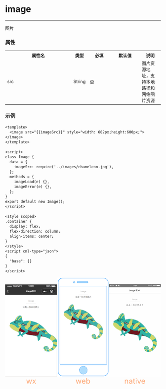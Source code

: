# image

---

图片

### 属性

<table>
  <tr>
    <th width="200px">属性名</th>
    <th>类型</th>
    <th width="60px">必填</th>
    <th width="80px">默认值</th>
    <th>说明</th>
  </tr>
  <tr>
    <td>src</td>
    <td>String</td>
    <td>否</td>
    <td></td>
    <td>图片资源地址，支持本地路径和网络图片资源</td>
  </tr>
  <!-- <tr>
    <td>cstyle</td>
    <td>String</td>
    <td>否</td>
    <td></td>
    <td>自定义image的样式，如 "height:100cpx;width:100cpx;"</td>
  </tr>
  <tr>
    <td>c-bind:error</td>
    <td>EventHandle</td>
    <td>否</td>
    <td></td>
    <td>当错误发生时触发，event.detail = {errMsg}
    </td>
  </tr>
  <tr>
    <td>c-bind:load</td>
    <td>EventHandle</td>
    <td>否</td>
    <td></td>
    <td>当图片载入完毕时触发，event.detail = {height, width}
    </td>
  </tr> -->
</table>

### 示例

```vue
<template>
  <image src="{{imageSrc}}" style="width: 682px;height:600px;"></image>
</template>

<script>
class Image {
  data = {
    imageSrc: require('../images/chameleon.jpg'),
  };
  methods = {
    imageLoad(e) {},
    imageError(e) {},
  };
}
export default new Image();
</script>

<style scoped>
.container {
  display: flex;
  flex-direction: column;
  align-items: center;
}
</style>
<script cml-type="json">
{
  "base": {}
}
</script>
```

<div style="display: flex;flex-direction: row;justify-content: space-around; align-items: flex-end;">
  <div style="display: flex;flex-direction: column;align-items: center;">
    <img src="../images/image.png" width="200px" />
    <text style="color: #fda775;font-size: 24px;">wx</text>
  </div>
  <div style="display: flex;flex-direction: column;align-items: center;">
    <img src="../images/image_web.png" width="200px" />
    <text style="color: #fda775;font-size: 24px;">web</text>
  </div>
  <div style="display: flex;flex-direction: column;align-items: center;">
    <img src="../images/image_weex.jpeg" width="200px" />
    <text style="color: #fda775;font-size: 24px;">native</text>
  </div>
</div>
